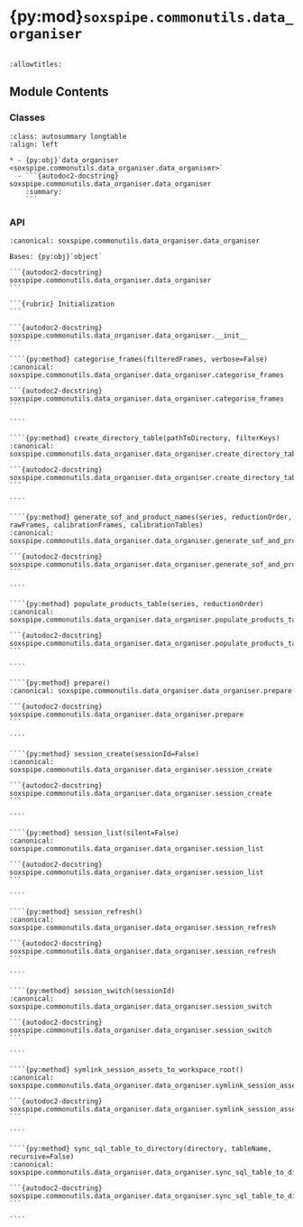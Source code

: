 # {py:mod}`soxspipe.commonutils.data_organiser`

```{py:module} soxspipe.commonutils.data_organiser
```

```{autodoc2-docstring} soxspipe.commonutils.data_organiser
:allowtitles:
```

## Module Contents

### Classes

````{list-table}
:class: autosummary longtable
:align: left

* - {py:obj}`data_organiser <soxspipe.commonutils.data_organiser.data_organiser>`
  - ```{autodoc2-docstring} soxspipe.commonutils.data_organiser.data_organiser
    :summary:
    ```
````

### API

`````{py:class} data_organiser(log, rootDir)
:canonical: soxspipe.commonutils.data_organiser.data_organiser

Bases: {py:obj}`object`

```{autodoc2-docstring} soxspipe.commonutils.data_organiser.data_organiser
```

```{rubric} Initialization
```

```{autodoc2-docstring} soxspipe.commonutils.data_organiser.data_organiser.__init__
```

````{py:method} categorise_frames(filteredFrames, verbose=False)
:canonical: soxspipe.commonutils.data_organiser.data_organiser.categorise_frames

```{autodoc2-docstring} soxspipe.commonutils.data_organiser.data_organiser.categorise_frames
```

````

````{py:method} create_directory_table(pathToDirectory, filterKeys)
:canonical: soxspipe.commonutils.data_organiser.data_organiser.create_directory_table

```{autodoc2-docstring} soxspipe.commonutils.data_organiser.data_organiser.create_directory_table
```

````

````{py:method} generate_sof_and_product_names(series, reductionOrder, rawFrames, calibrationFrames, calibrationTables)
:canonical: soxspipe.commonutils.data_organiser.data_organiser.generate_sof_and_product_names

```{autodoc2-docstring} soxspipe.commonutils.data_organiser.data_organiser.generate_sof_and_product_names
```

````

````{py:method} populate_products_table(series, reductionOrder)
:canonical: soxspipe.commonutils.data_organiser.data_organiser.populate_products_table

```{autodoc2-docstring} soxspipe.commonutils.data_organiser.data_organiser.populate_products_table
```

````

````{py:method} prepare()
:canonical: soxspipe.commonutils.data_organiser.data_organiser.prepare

```{autodoc2-docstring} soxspipe.commonutils.data_organiser.data_organiser.prepare
```

````

````{py:method} session_create(sessionId=False)
:canonical: soxspipe.commonutils.data_organiser.data_organiser.session_create

```{autodoc2-docstring} soxspipe.commonutils.data_organiser.data_organiser.session_create
```

````

````{py:method} session_list(silent=False)
:canonical: soxspipe.commonutils.data_organiser.data_organiser.session_list

```{autodoc2-docstring} soxspipe.commonutils.data_organiser.data_organiser.session_list
```

````

````{py:method} session_refresh()
:canonical: soxspipe.commonutils.data_organiser.data_organiser.session_refresh

```{autodoc2-docstring} soxspipe.commonutils.data_organiser.data_organiser.session_refresh
```

````

````{py:method} session_switch(sessionId)
:canonical: soxspipe.commonutils.data_organiser.data_organiser.session_switch

```{autodoc2-docstring} soxspipe.commonutils.data_organiser.data_organiser.session_switch
```

````

````{py:method} symlink_session_assets_to_workspace_root()
:canonical: soxspipe.commonutils.data_organiser.data_organiser.symlink_session_assets_to_workspace_root

```{autodoc2-docstring} soxspipe.commonutils.data_organiser.data_organiser.symlink_session_assets_to_workspace_root
```

````

````{py:method} sync_sql_table_to_directory(directory, tableName, recursive=False)
:canonical: soxspipe.commonutils.data_organiser.data_organiser.sync_sql_table_to_directory

```{autodoc2-docstring} soxspipe.commonutils.data_organiser.data_organiser.sync_sql_table_to_directory
```

````

`````
